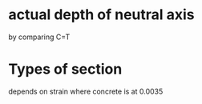 # actual depth of neutral axis
by comparing C=T

# Types of section 
depends on strain where concrete is at 0.0035